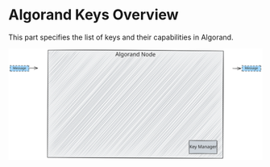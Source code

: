 # Algorand Keys Overview

This part specifies the list of keys and their capabilities in Algorand.

![Keys Overview](../_images/keys-overview.svg "Algorand Keys Overview")
